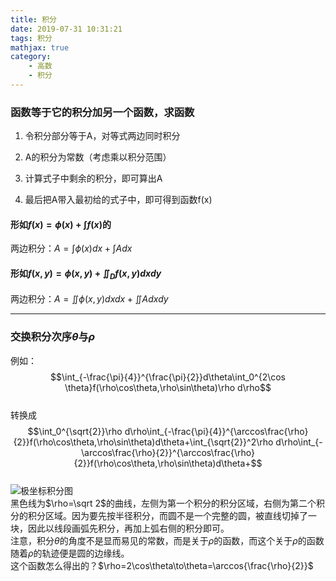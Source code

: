 ```yaml
---
title: 积分
date: 2019-07-31 10:31:21
tags: 积分
mathjax: true
category:
    - 高数
    - 积分
---
```


### 函数等于它的积分加另一个函数，求函数

1. 令积分部分等于A，对等式两边同时积分

2. A的积分为常数（考虑乘以积分范围）

3. 计算式子中剩余的积分，即可算出A

4. 最后把A带入最初给的式子中，即可得到函数f(x)

#### 形如$f(x)=\phi(x)+\int f(x)$的
两边积分：$A=\int \phi(x)dx+\int Adx$

#### 形如$f(x,y)=\phi(x,y)+\iint_D f(x,y)dxdy$
两边积分：$A=\iint \phi(x,y)dxdx+\iint Adxdy$

---

### 交换积分次序$\theta$与$\rho$  
例如：
$$\int_{-\frac{\pi}{4}}^{\frac{\pi}{2}}d\theta\int_0^{2\cos \theta}f(\rho\cos\theta,\rho\sin\theta)\rho d\rho$$  
转换成
$$\int_0^{\sqrt{2}}\rho d\rho\int_{-\frac{\pi}{4}}^{\arccos\frac{\rho}{2}}f(\rho\cos\theta,\rho\sin\theta)d\theta+\int_{\sqrt{2}}^2\rho d\rho\int_{-\arccos\frac{\rho}{2}}^{\arccos\frac{\rho}{2}}f(\rho\cos\theta,\rho\sin\theta)d\theta+$$  
![极坐标积分图](http://pic.yupoo.com/dicarne/cba62fbf/f4718649.jpg)  
黑色线为$\rho=\sqrt 2$的曲线，左侧为第一个积分的积分区域，右侧为第二个积分的积分区域。因为要先按半径积分，而圆不是一个完整的圆，被直线切掉了一块，因此以线段画弧先积分，再加上弧右侧的积分即可。  
注意，积分$\theta$的角度不是显而易见的常数，而是关于$\rho$的函数，而这个关于$\rho$的函数随着$\rho$的轨迹便是圆的边缘线。  
这个函数怎么得出的？$\rho=2\cos\theta\to\theta=\arccos{\frac{\rho}{2}}$  

